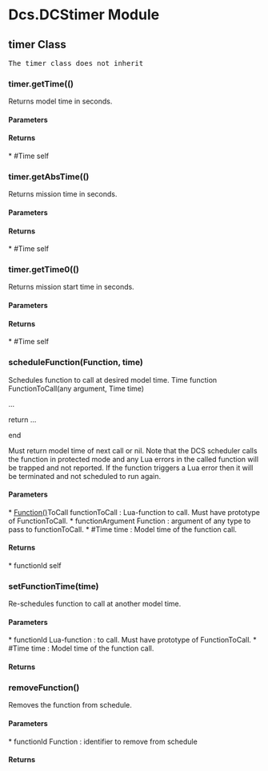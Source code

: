 # Dcs.DCStimer Module


## timer Class
<pre>
The timer class does not inherit
</pre>

### timer.getTime(()
Returns model time in seconds.

<h4> Parameters </h4>
<h4> Returns </h4>
* #Time self


### timer.getAbsTime(()
Returns mission time in seconds.

<h4> Parameters </h4>
<h4> Returns </h4>
* #Time self


### timer.getTime0(()
Returns mission start time in seconds.

<h4> Parameters </h4>
<h4> Returns </h4>
* #Time self


### scheduleFunction(Function, time)
Schedules function to call at desired model time.
Time function FunctionToCall(any argument, Time time)

...

return ...

end

Must return model time of next call or nil. Note that the DCS scheduler calls the function in protected mode and any Lua errors in the called function will be trapped and not reported. If the function triggers a Lua error then it will be terminated and not scheduled to run again.

<h4> Parameters </h4>
* <u>Function()</u>ToCall functionToCall : Lua-function to call. Must have prototype of FunctionToCall.
* functionArgument Function : argument of any type to pass to functionToCall.
* #Time time : Model time of the function call.

<h4> Returns </h4>
* functionId self


### setFunctionTime(time)
Re-schedules function to call at another model time.

<h4> Parameters </h4>
* functionId Lua-function : to call. Must have prototype of FunctionToCall.
* #Time time : Model time of the function call.

<h4> Returns </h4>

### removeFunction()
Removes the function from schedule.

<h4> Parameters </h4>
* functionId Function : identifier to remove from schedule

<h4> Returns </h4>

